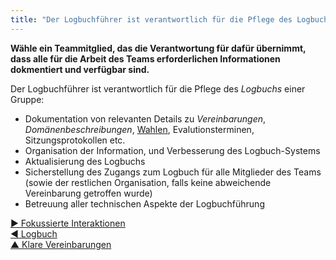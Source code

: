 ```yaml
---
title: "Der Logbuchführer ist verantwortlich für die Pflege des Logbuchs eines Teams:"
---
```



**Wähle ein Teammitglied, das die Verantwortung für dafür übernimmt, dass alle für die Arbeit des Teams erforderlichen Informationen dokmentiert und verfügbar sind.**

Der Logbuchführer ist verantwortlich für die Pflege des <dfn data-info="Logbuch: Ein (digitales) System zur Speicherung aller für die Organisation relevanten Informationen.">Logbuchs</dfn> einer Gruppe:

- Dokumentation von relevanten Details zu <dfn data-info="Vereinbarung: Eine (gemeinsam) beschlossene Richtlinie, oder ein Prozess oder Protokoll, um den Wertfluss in der Organisation zu gestalten.">Vereinbarungen</dfn>, <dfn data-info="Domäne: Ein eigener Arbeits-, Einfluss-  und Entscheidungsbereich innerhalb einer Organisation.">Domänenbeschreibungen</dfn>, [Wahlen](role-selection.html), Evalutionsterminen, Sitzungsprotokollen etc.
- Organisation der Information, und Verbesserung des Logbuch-Systems
- Aktualisierung des Logbuchs
- Sicherstellung des Zugangs zum Logbuch für alle Mitglieder des Teams (sowie der restlichen Organisation, falls keine abweichende Vereinbarung getroffen wurde)
- Betreuung aller technischen Aspekte der Logbuchführung

[&#9654; Fokussierte Interaktionen](focused-interactions.html)<br/>[&#9664; Logbuch](logbook.html)<br/>[&#9650; Klare Vereinbarungen](defining-agreements.html)

